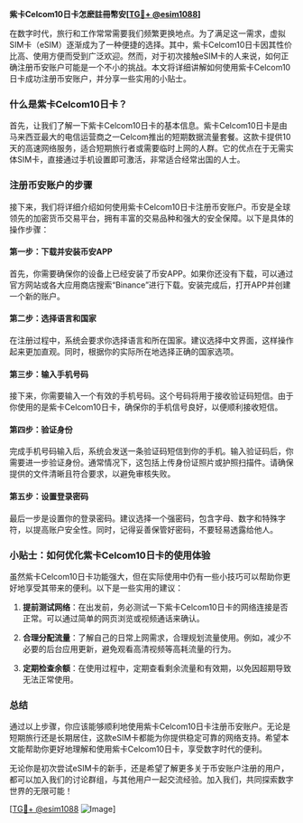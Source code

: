**紫卡Celcom10日卡怎麽註冊幣安[[TG💪+ @esim1088](https://t.me/s/esim1088)]**

在数字时代，旅行和工作常常需要我们频繁更换地点。为了满足这一需求，虚拟SIM卡（eSIM）逐渐成为了一种便捷的选择。其中，紫卡Celcom10日卡因其性价比高、使用方便而受到广泛欢迎。然而，对于初次接触eSIM卡的人来说，如何正确注册币安账户可能是一个不小的挑战。本文将详细讲解如何使用紫卡Celcom10日卡成功注册币安账户，并分享一些实用的小贴士。

### 什么是紫卡Celcom10日卡？

首先，让我们了解一下紫卡Celcom10日卡的基本信息。紫卡Celcom10日卡是由马来西亚最大的电信运营商之一Celcom推出的短期数据流量套餐。这款卡提供10天的高速网络服务，适合短期旅行者或需要临时上网的人群。它的优点在于无需实体SIM卡，直接通过手机设置即可激活，非常适合经常出国的人士。

### 注册币安账户的步骤

接下来，我们将详细介绍如何使用紫卡Celcom10日卡注册币安账户。币安是全球领先的加密货币交易平台，拥有丰富的交易品种和强大的安全保障。以下是具体的操作步骤：

#### 第一步：下载并安装币安APP

首先，你需要确保你的设备上已经安装了币安APP。如果你还没有下载，可以通过官方网站或各大应用商店搜索“Binance”进行下载。安装完成后，打开APP并创建一个新的账户。

#### 第二步：选择语言和国家

在注册过程中，系统会要求你选择语言和所在国家。建议选择中文界面，这样操作起来更加直观。同时，根据你的实际所在地选择正确的国家选项。

#### 第三步：输入手机号码

接下来，你需要输入一个有效的手机号码。这个号码将用于接收验证码短信。由于你使用的是紫卡Celcom10日卡，确保你的手机信号良好，以便顺利接收短信。

#### 第四步：验证身份

完成手机号码输入后，系统会发送一条验证码短信到你的手机。输入验证码后，你需要进一步验证身份。通常情况下，这包括上传身份证照片或护照扫描件。请确保提供的文件清晰且符合要求，以避免审核失败。

#### 第五步：设置登录密码

最后一步是设置你的登录密码。建议选择一个强密码，包含字母、数字和特殊字符，以提高账户安全性。同时，记得妥善保管好密码，不要轻易透露给他人。

### 小贴士：如何优化紫卡Celcom10日卡的使用体验

虽然紫卡Celcom10日卡功能强大，但在实际使用中仍有一些小技巧可以帮助你更好地享受其带来的便利。以下是一些实用的建议：

1. **提前测试网络**：在出发前，务必测试一下紫卡Celcom10日卡的网络连接是否正常。可以通过简单的网页浏览或视频通话来确认。
   
2. **合理分配流量**：了解自己的日常上网需求，合理规划流量使用。例如，减少不必要的后台应用更新，避免观看高清视频等高耗流量的行为。

3. **定期检查余额**：在使用过程中，定期查看剩余流量和有效期，以免因超期导致无法正常使用。

### 总结

通过以上步骤，你应该能够顺利地使用紫卡Celcom10日卡注册币安账户。无论是短期旅行还是长期居住，这款eSIM卡都能为你提供稳定可靠的网络支持。希望本文能帮助你更好地理解和使用紫卡Celcom10日卡，享受数字时代的便利。

无论你是初次尝试eSIM卡的新手，还是希望了解更多关于币安账户注册的用户，都可以加入我们的讨论群组，与其他用户一起交流经验。加入我们，共同探索数字世界的无限可能！

[[TG💪+ @esim1088](https://t.me/s/esim1088) ![Image](https://i.postimg.cc/4NQfJmqS/Snipaste-2025-05-13-00-14-12.png)]